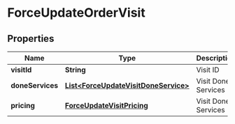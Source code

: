 
# ForceUpdateOrderVisit

## Properties
Name | Type | Description | Notes
------------ | ------------- | ------------- | -------------
**visitId** | **String** | Visit ID |  [optional]
**doneServices** | [**List&lt;ForceUpdateVisitDoneService&gt;**](ForceUpdateVisitDoneService.md) | Visit Done Services |  [optional]
**pricing** | [**ForceUpdateVisitPricing**](ForceUpdateVisitPricing.md) | Visit Done Services |  [optional]



